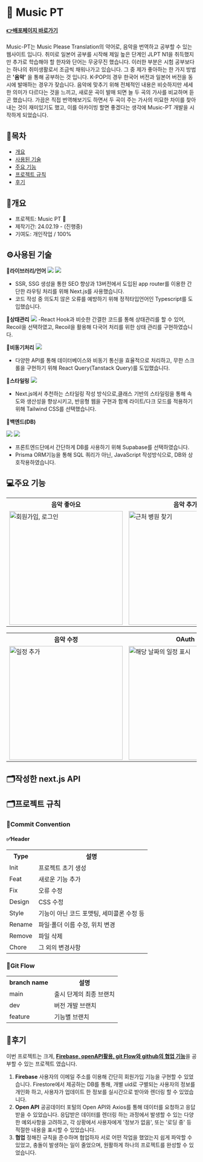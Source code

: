 # 💽 Music PT

#### **<a href="https://music-pt.vercel.app/" target="_blank">:point_right:<u>배포페이지 바로가기</u></a>**

Music-PT는 Music Please Translation의 약어로, 음악을 번역하고 공부할 수 있는 웹사이트 입니다.
취미로 일본어 공부를 시작해 제일 높은 단계인 JLPT N1을 취득했지만 추가로 학습해야 할 한자와 단어는 무궁무진 했습니다. 이러한 부분은 시험 공부보다는 하나의 취미생활로서 조금씩 채워나가고 있습니다.
그 중 제가 좋아하는 한 가지 방법은 **'음악'** 을 통해 공부하는 것 입니다. K-POP의 경우 한국어 버전과 일본어 버전을 동시에 발매하는 경우가 잦습니다. 음악에 맞추기 위해 전체적인 내용은 비슷하지만 세세한 의미가 다르다는 것을 느끼고, 새로운 곡이 발매 되면 늘 두 곡의 가사를 비교하며 듣곤 했습니다.
가끔은 직접 번역해보기도 하면서 두 곡이 주는 가사의 미묘한 차이를 찾아내는 것이 재미있기도 했고, 이를 아카이빙 할면 좋겠다는 생각에 Music-PT 개발을 시작하게 되었습니다.

## :link:목차

- [개요](#개요)
- [사용된 기술](#%EF%B8%8F사용된-기술)
- [주요 기능](#주요-기능)
- [프로젝트 규칙](#%EF%B8%8F프로젝트-규칙)
- [후기](#후기)

## 📂개요

- 프로젝트: Music PT 💽
- 제작기간: 24.02.19 - (진행중)
- 기여도: 개인작업 / 100%

## ⚙️사용된 기술

📌**라이브러리/언어**
<img src="https://img.shields.io/badge/next.js-000000?style=for-the-badge&logo=next.js&logoColor=white"> <img src="https://img.shields.io/badge/typescript-3178C6?style=for-the-badge&logo=typescript&logoColor=white">

- SSR, SSG 생성을 통한 SEO 향상과 13버전에서 도입된 app router를 이용한 간단한 라우팅 처리를 위해 Next.js를 사용했습니다.
- 코드 작성 중 의도치 않은 오류를 예방하기 위해 정적타입언어인 Typescript를 도입했습니다.

📌**상태관리**
<img src="https://img.shields.io/badge/recoil-3578E5?style=for-the-badge&logo=recoil&logoColor=white">
-React Hook과 비슷한 간결한 코드를 통해 상태관리를 할 수 있어, Recoil을 선택하였고, Recoil을 활용해 다국어 처리를 위한 상태 관리를 구현하였습니다.

📌**비동기처리**
<img src="https://img.shields.io/badge/reactquery-FF4154?style=for-the-badge&logo=reactquery&logoColor=white">

- 다양한 API를 통해 데이터베이스와 비동기 통신을 효율적으로 처리하고, 무한 스크롤을 구현하기 위해 React Query(Tanstack Query)를 도입했습니다.

📌**스타일링**
<img src="https://img.shields.io/badge/tailwindcss-06B6D4?style=for-the-badge&logo=tailwindcss&logoColor=white" >

- Next.js에서 추천하는 스타일링 작성 방식으로,클래스 기반의 스타일링을 통해 속도와 생산성을 향상시키고, 반응형 웹을 구현과 함께 라이트/다크 모드를 적용하기 위해 Tailwind CSS를 선택했습니다.

📌**백엔드(DB)**

<img src="https://img.shields.io/badge/supabase-3FCF8E?style=for-the-badge&logo=supabase&logoColor=white"> <img src="https://img.shields.io/badge/prisma-2D3748?style=for-the-badge&logo=prisma&logoColor=white">

- 프론트엔드단에서 간단하게 DB를 사용하기 위해 Supabase를 선택하였습니다.
- Prisma ORM기능을 통해 SQL 쿼리가 아닌, JavaScript 작성방식으로, DB와 상호작용하였습니다.

## 💻주요 기능

<table style="width:100%">
  <tr>
    <th style="width:300px">음악 좋아요</th>
    <th style="width:300px">음악 추가</th>
    <th style="width:300px">음악 목록(검색)</th>
    <th style="width:300px">음악 수정</th>
  </tr>
  <tr>
    <td><img src="https://github.com/saemii-24/BeHealth/assets/139088277/d7a980c7-4eee-4898-bf49-6ecb256e75f1" alt="회원가입, 로그인" width="300px"></td>
    <td><img src="https://github.com/saemii-24/BeHealth/assets/139088277/8ac0d973-1a06-4d01-90ca-830039d52af8" alt="근처 병원 찾기" width="300px"></td>
    <td><img src="https://github.com/saemii-24/BeHealth/assets/139088277/ffb61534-9332-44dd-8449-f83403037d61" alt="약 부작용 검색" width="300px"></td>
    <td><img src="https://github.com/saemii-24/BeHealth/assets/139088277/1d2ecbef-09d0-4e80-99ab-9df786a0d4dc" alt="관련 건강 정보" width="300px"></td>
  </tr>
</table>

<table style="width:100%">
  <tr>
        <th style="width:300px">음악 수정</th>
    <th style="width:300px">OAuth</th>
    <th style="width:300px">라이트/다크 모드</th>
    <th style="width:300px">한국어/일본어 선택</th>
  </tr>
  <tr>
    <td><img src="https://github.com/saemii-24/BeHealth/assets/139088277/856ba8ee-6411-4642-af5c-5fae795b6de0" alt="일정 추가" width="300px"></td>
    <td><img src="https://github.com/saemii-24/BeHealth/assets/139088277/6b17ef20-253d-4b7c-9d04-f411d731a984" alt="해당 날짜의 일정 표시" width="300px"></td>
    <td><img src="https://github.com/saemii-24/BeHealth/assets/139088277/0da2d331-7b1a-430d-9f46-818cac1b27b5" alt="프로필 추가" width="300px"></td>
    <td><img src="https://github.com/saemii-24/BeHealth/assets/139088277/eb87b29a-c528-4a56-9a23-d0100d32a871" alt="BMI 계산" width="300px"></td>
  </tr>
</table>

## 🗂️작성한 next.js API

## 🗂️프로젝트 규칙

### 📌Commit Convention

#### ✅Header

<table>
  <tr>
    <th>Type</th>
    <th>설명</th>
  </tr>
  <tr>
    <td>Init</td>
    <td>프로젝트 초기 생성</td>
  </tr>
  <tr>
    <td>Feat</td>
    <td>새로운 기능 추가</td>
  </tr>
  <tr>
    <td>Fix</td>
    <td>오류 수정</td>
  </tr>
  <tr>
    <td>Design</td>
    <td>CSS 수정</td>
  </tr>
  <tr>
    <td>Style</td>
    <td>기능이 아닌 코드 포맷팅, 세미콜론 수정 등</td>
  </tr>
    <td>Rename</td>
    <td>파일·폴더 이름 수정, 위치 변경</td>
  </tr>
  <tr>
    <td>Remove</td>
    <td>파일 삭제</td>
  </tr>
  <tr>
    <td>Chore</td>
    <td>그 외의 변경사항</td>
  </tr>
</table>

### 📌Git Flow

<table>
  <tr>
    <th>branch name</th>
    <th>설명</th>
  </tr>
  <tr>
    <td>main</td>
    <td>출시 단계의 최종 브랜치</td>
  </tr>
  <tr>
    <td>dev</td>
    <td>버전 개발 브랜치</td>
  </tr>
  <tr>
    <td>feature</td>
    <td>기능별 브랜치</td>
  </tr>
</table>

## 📝후기

이번 프로젝트는 크게, <u>**Firebase, openAPI활용, git Flow와 github의 협업 기능**</u>을 공부할 수 있는 프로젝트 였습니다.

1. **Firebase**
   사용자의 이메일 주소를 이용해 간단히 회원가입 기능을 구현할 수 있었습니다. Firestore에서 제공하는 DB를 통해, 개별 uid로 구별되는 사용자의 정보를 개인화 하고, 사용자가 업데이트 한 정보를 실시간으로 받아와 렌더링 할 수 있었습니다.
2. **Open API**
   공공데이터 포털의 Open API와 Axios를 통해 데이터를 요청하고 응답받을 수 있었습니다. 응답받은 데이터를 렌더링 하는 과정에서 발생할 수 있는 다양한 예외사항을 고려하고, 각 상황에서 사용자에게 '정보가 없음', 또는 '로딩 중' 등 적절한 내용을 표시할 수 있었습니다.
3. **협업**
   정해진 규칙을 준수하며 협업하자 서로 어떤 작업을 했었는지 쉽게 파악할 수 있었고, 충돌이 발생하는 일이 줄었으며, 원활하게 하나의 프로젝트를 완성할 수 있었습니다.
